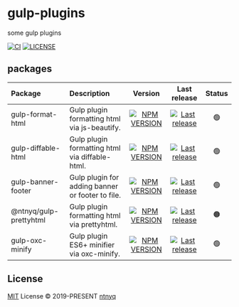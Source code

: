 # gulp-plugins

some gulp plugins

[![CI](https://github.com/ntnyq/gulp-plugins/actions/workflows/ci.yml/badge.svg)](https://github.com/ntnyq/gulp-plugins/actions/workflows/ci.yml)
[![LICENSE](https://img.shields.io/github/license/ntnyq/gulp-plugins?logo=github)](https://github.com/ntnyq/gulp-plugins/blob/master/LICENSE)

## packages

| Package                | Description                                      |                                                           Version                                                           |                                                                                  Last release                                                                                  | Status |
| :--------------------- | :----------------------------------------------- | :-------------------------------------------------------------------------------------------------------------------------: | :----------------------------------------------------------------------------------------------------------------------------------------------------------------------------: | :----: |
| gulp-format-html       | Gulp plugin formatting html via js-beautify.     |       [![NPM VERSION](https://img.shields.io/npm/v/gulp-format-html)](https://www.npmjs.com/package/gulp-format-html)       |       [![Last release](https://img.shields.io/npm/last-update/gulp-format-html?label=Last%20release)](https://www.npmjs.com/package/gulp-format-html?activeTab=versions)       |   🟢   |
| gulp-diffable-html     | Gulp plugin formatting html via diffable-html.   |     [![NPM VERSION](https://img.shields.io/npm/v/gulp-diffable-html)](https://www.npmjs.com/package/gulp-diffable-html)     |     [![Last release](https://img.shields.io/npm/last-update/gulp-diffable-html?label=Last%20release)](https://www.npmjs.com/package/gulp-diffable-html?activeTab=versions)     |   🟢   |
| gulp-banner-footer     | Gulp plugin for adding banner or footer to file. |     [![NPM VERSION](https://img.shields.io/npm/v/gulp-banner-footer)](https://www.npmjs.com/package/gulp-banner-footer)     |     [![Last release](https://img.shields.io/npm/last-update/gulp-banner-footer?label=Last%20release)](https://www.npmjs.com/package/gulp-banner-footer?activeTab=versions)     |   🟢   |
| @ntnyq/gulp-prettyhtml | Gulp plugin formatting html via prettyhtml.      | [![NPM VERSION](https://img.shields.io/npm/v/@ntnyq/gulp-prettyhtml)](https://www.npmjs.com/package/@ntnyq/gulp-prettyhtml) | [![Last release](https://img.shields.io/npm/last-update/@ntnyq/gulp-prettyhtml?label=Last%20release)](https://www.npmjs.com/package/@ntnyq/gulp-prettyhtml?activeTab=versions) |   🟠   |
| gulp-oxc-minify        | Gulp plugin ES6+ minifier via oxc-minify.        |        [![NPM VERSION](https://img.shields.io/npm/v/gulp-oxc-minify)](https://www.npmjs.com/package/gulp-oxc-minify)        |        [![Last release](https://img.shields.io/npm/last-update/gulp-oxc-minify?label=Last%20release)](https://www.npmjs.com/package/gulp-oxc-minify?activeTab=versions)        |   🟢   |

## License

[MIT](./LICENSE) License © 2019-PRESENT [ntnyq](https://github.com/ntnyq)

